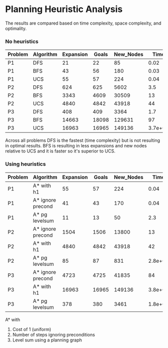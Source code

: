 # Planning Heuristic Analysis

The results are compared based on time complexity, space complexity, and optimality.

### No heuristics
Problem | Algorithm | Expansion | Goals | New_Nodes | Time | Optimal
---- | ---- | ---- | ---- | ---- | ---- | ----
P1 | DFS | 21 | 22 | 85 | 0.02 | False
P1 | BFS | 43 | 56 | 180 | 0.03 | True
P1 | UCS | 55 | 57 | 224 | 0.04 | True
P2 | DFS | 624 | 625 | 5602 | 3.5 | False
P2 | BFS | 3343 | 4609 | 30509 | 13 | True
P2 | UCS | 4840 | 4842 | 43918 | 44 | True
P3 | DFS | 408 | 409 | 3364 | 1.7 | False
P3 | BFS | 14663 | 18098 | 129631 | 97 | True
P3 | UCS | 16963 | 16965 | 149136 | 3.7e+02 | True

Across all problems DFS is the fastest (time complexity) but is not resulting in optimal results. BFS is resulting in less expansions and new nodes relative to UCS and it is faster so it's superior to UCS.

### Using heuristics
Problem | Algorithm | Expansion | Goals | New_Nodes | Time | Optimal
---- | ---- | ---- | ---- | ---- | ---- | ----
P1 | A* with h1 | 55 | 57 | 224 | 0.04 | True
P1 | A* ignore precond | 41 | 43 | 170 | 0.04 | True
P1 | A* pg levelsum | 11 | 13 | 50 | 2.3 | True
P2 | A* ignore precond | 1504 | 1506 | 13800 | 13 | True
P2 | A* with h1 | 4840 | 4842 | 43918 | 42 | True
P2 | A* pg levelsum | 85 | 87 | 831 | 2.8e+02 | True
P3 | A* ignore precond | 4723 | 4725 | 41835 | 84 | True
P3 | A* with h1 | 16963 | 16965 | 149136 | 3.8e+02 | True
P3 | A* pg levelsum | 378 | 380 | 3461 | 1.8e+03 | False



A* with
1. Cost of 1 (uniform)
2. Number of steps ignoring preconditions
3. Level sum using a planning graph
